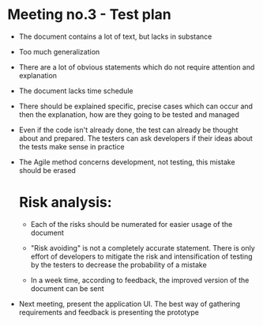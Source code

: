 # Meeting no.3 - Test plan

- The document contains a lot of text, but lacks in substance

- Too much generalization

- There are a lot of obvious statements which do not require attention and explanation

- The document lacks time schedule

- There should be explained specific, precise cases which can occur and then the explanation, how are they going to be tested and managed

- Even if the code isn't already done, the test can already be thought about and prepared. The testers can ask developers if their ideas about the tests make sense in practice

- The Agile method concerns development, not testing, this mistake should be erased
  
  # Risk analysis:
  
  - Each of the risks should be numerated for easier usage of the document
  
  - "Risk avoiding" is not a completely accurate statement. There is only effort of developers to mitigate the risk and intensification of testing by the testers to decrease the probability of a mistake
  
  - In a week time, according to feedback, the improved version of the document can be sent

- Next meeting, present the application UI. The best way of gathering requirements and feedback is presenting the prototype
